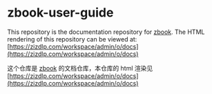 # zbook-user-guide

This repository is the documentation repository for [zbook](https://github.com/zizdlp/zbook). The HTML rendering of this repository can be viewed at: [https://zizdlp.com/workspace/admin/o/docs](https://zizdlp.com/workspace/admin/o/docs)

这个仓库是 [zbook](https://github.com/zizdlp/zbook) 的文档仓库，本仓库的 html 渲染见[https://zizdlp.com/workspace/admin/o/docs](https://zizdlp.com/workspace/admin/o/docs)
